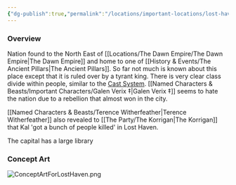 ```yaml
---
{"dg-publish":true,"permalink":"/locations/important-locations/lost-haven/","tags":["Undiscovered"],"updated":"2025-06-10T19:11:11.015+01:00"}
---
```



### Overview
Nation found to the North East of [[Locations/The Dawn Empire/The Dawn Empire\|The Dawn Empire]] and home to one of [[History & Events/The Ancient Pillars\|The Ancient Pillars]]. So far not much is known about this place except that it is ruled over by a tyrant king. There is very clear class divide within people, similar to the [Cast System](https://en.wikipedia.org/wiki/Caste_system_in_India).  [[Named Characters & Beasts/Important Characters/Galen Verix ‡\|Galen Verix ‡]] seems to hate the nation due to a rebellion that almost won in the city.

[[Named Characters & Beasts/Terence Witherfeather\|Terence Witherfeather]] also revealed to [[The Party/The Korrigan\|The Korrigan]] that  Kal 'got a bunch of people killed' in Lost Haven.

The capital has a large library 

### Concept Art
![ConceptArtForLostHaven.png](/img/user/Admin/Attachments/ConceptArtForLostHaven.png)


